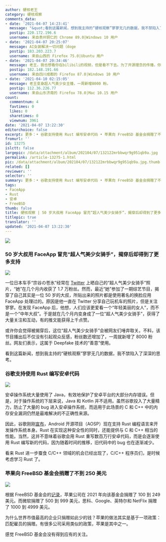 ```yaml
---
author: 硬核老王
category: 硬核观察
comments_data:
- date: '2021-04-07 14:23:41'
  message: "&quot;看到这篇新闻，想到我主持的“硬核观察”寥寥无几的数据，我不禁陷入了深深的思考。&quot;<br />\r\n<br />\r\n硬核老王太惨了"
  postip: 220.172.196.6
  username: 来自贵州铜仁的 Chrome 89.0|Windows 10 用户
- date: '2021-04-07 20:25:07'
  message: AI女装解决一切问题（doge
  postip: 183.203.223.7
  username: 来自山西的 Firefox 75.0|Ubuntu 用户
- date: '2021-04-07 20:34:46'
  message: 老王，我也想看你在bilibili的视频，但是看不下去。为了开源理念的传播，你赶紧鼓捣一下换脸吧，哈哈哈哈
  postip: 182.148.191.66
  username: 来自四川成都的 Firefox 87.0|Windows 10 用户
- date: '2021-04-10 02:15:05'
  message: 老王变身超人气美少女主播，一周新增8000 粉。
  postip: 112.36.226.77
  username: 来自山东济南的 Firefox 78.0|Mac 10.15 用户
count:
  commentnum: 4
  favtimes: 0
  likes: 0
  sharetimes: 0
  viewnum: 3961
date: '2021-04-07 13:22:30'
editorchoice: false
excerpt: 更多：• 谷歌支持使用 Rust 编写安卓代码 • 苹果向 FreeBSD 基金会捐赠了不到 250 美元
fromurl: ''
id: 13275
islctt: false
largepic: /data/attachment/album/202104/07/132122mrbbwqr9g951qb9a.jpg
permalink: /article-13275-1.html
pic: /data/attachment/album/202104/07/132122mrbbwqr9g951qb9a.jpg.thumb.jpg
related: []
reviewer: ''
selector: ''
summary: 更多：• 谷歌支持使用 Rust 编写安卓代码 • 苹果向 FreeBSD 基金会捐赠了不到 250 美元
tags:
- FaceApp
- Rust
- 安卓
- FreeBSD
thumb: false
title: 硬核观察 | 50 岁大叔用 FaceApp 冒充“超人气美少女骑手”，揭穿后却得到了更多支持
titlepic: true
translator: ''
updated: '2021-04-07 13:22:30'
---
```


![](/data/attachment/album/202104/07/132122mrbbwqr9g951qb9a.jpg)


### 50 岁大叔用 FaceApp 冒充“超人气美少女骑手”，揭穿后却得到了更多支持


![](/data/attachment/album/202104/07/132133d012ocozicmkfs14.jpg)


一位日本车手“宗谷の苍氷”经常在 [Twitter](https://twitter.com/azusagakuyuki/status "https://twitter.com/azusagakuyuki/status") 上晒自己的“超人气美少女骑手”照片，“她”在几个月内收获了 1.7 万粉丝。然而，最近“她”参加了一期综艺节目，揭穿了自己其实是一位 50 岁的大叔，所贴出来的照片都是使用著名的换脸应用 FaceApp 处理过的。原因是他一直在 Twitter 分享自己玩机车的照片，但是关注寥寥。在发现 FaceApp 后，他想，人们应该更爱看一个“年轻美丽的女人”，而不是一个“中年大叔”。于是就在几个月内变身成了一位“超人气美少女骑手”，获得了大量关注和互动，有的推文能获得上千点赞。


或许你会觉得被揭穿后，这位“超人气美少女骑手”会被网友们唾弃取关。不料，该节目播出后不仅没有引起观众反感，粉丝数还增加了，一周就新增了 8000 粉丝。网友们表示，这属于 Deepfake 技术的“善意”使用。


看到这篇新闻，想到我主持的“硬核观察”寥寥无几的数据，我不禁陷入了深深的思考。


### 谷歌支持使用 Rust 编写安卓代码


![](/data/attachment/album/202104/07/132145ut9brct0rqyimuvi.jpg)


安卓操作系统大量使用了 Java，有效地保护了安卓平台的大部分内存错误。但是，对于操作系统的下层来说，Java 和 Kotlin 并不适用。虽然谷歌投入了大量精力，防止了大量的 bug 进入安卓操作系统，而适用于此场景的 C 和 C++ 中的内存安全漏洞仍然是最难解决的不正确性来源。


因此，谷歌刚刚[宣布](https://security.googleblog.com/2021/04/rust-in-android-platform.html "https://security.googleblog.com/2021/04/rust-in-android-platform.html")，Android 开源项目（AOSP）现在支持 Rust 编程语言来开发操作系统本身。Rust 在实现这种安全性的同时，还能提供与 C 和 C++ 相当的性能。当然，这并不意味着谷歌会用 Rust 重写数百万行安卓代码，而是会逐渐使用 Rust 编写新的代码，因为随着时间的推移，旧代码中的 bug 也在逐渐减少。


看来 Rust 进一步蚕食 C/C++ 领域的机会已经出现了，C/C++ 程序员们，是时候考虑学习 Rust 了。


### 苹果向 FreeBSD 基金会捐赠了不到 250 美元


![](/data/attachment/album/202104/07/132155ycbfc6ibznm4z4ni.jpg)


根据 FreeBSD 基金会的[记录](https://freebsdfoundation.org/our-donors/donors/?donationType=individual&donationYear=2021 "https://freebsdfoundation.org/our-donors/donors/?donationType=individual&donationYear=2021")，苹果公司在 2021 年向该基金会捐赠了 100 到 249 美元。而微软捐赠了 500 到 999 美元，思科、Google、英特尔和 NetFlix 捐赠了 1000 到 4999 美元。


为什么世界市值最高的企业只捐赠如此少的钱？苹果的做法其实是基于一项政策：匹配雇员的捐赠。有很多公司采用类似的政策，苹果是其中之一。


感觉 FreeBSD 基金会没有得到应有的关注。
